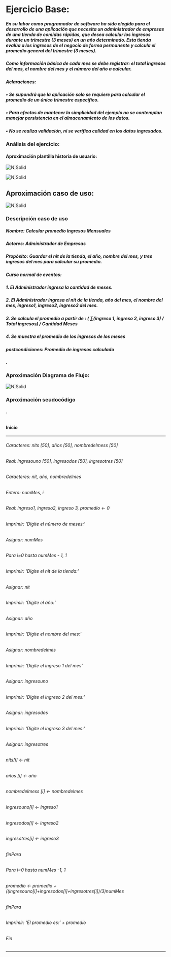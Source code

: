 # Ejercicio Base:
#####  En su labor como programador de software ha sido elegido para el desarrollo de una aplicación que necesita un administrador de empresas de una tienda de comidas rápidas, que desea calcular los ingresos durante un trimestre (3 meses) en un año determinado. Esta tienda evalúa a los ingresos de el negocio de forma permanente y calcula el promedio general del trimestre (3 meses). 
#####  Como información básica de cada mes se debe registrar: el total ingresos del mes, el nombre del mes y el número del año a calcular.
##### Aclaraciones:

##### • Se supondrá que la aplicación solo se requiere para calcular el promedio de un único trimestre especifico.
##### • Para efectos de mantener la simplicidad del ejemplo no se contemplan manejar persistencia en el almacenamiento de los datos.
##### • No se realiza validación, ni se verifica calidad en los datos ingresados.


### Análisis del ejercicio:
#### Aproximación plantilla historia de usuario:

![N|Solid](https://lh3.googleusercontent.com/rsZjl-saV8VmFepcfxoXenFVo_TGZ1ya7lXIOdLSlqAcieTJGBUb1XdFCwn3NI0mWNX9eSrD_BRX4yN03NqRagzjKBhNrBvRJLIOR7l_)

![N|Solid](https://lh3.googleusercontent.com/RlFO4EUxNFnR66SUy6HwOggCepS6kD035T3M90U4uha0wAy4CAPBRkz5TMqV9o6iF6JiyehOcJMRxUa8BZM55zippI_Wp3LJuj_fcBh9Uw)

## Aproximación caso de uso:

![N|Solid](https://lh3.googleusercontent.com/0vVDpOksRqCCIf4S5xcwycfZlVc-ggaIQw51CUyvUbzHYHqN6rs2y8QEfATRfBjI5bThhkn_Sa5OXuiG4RT1cScc3CSOda7WllUR7FSF) 

### Descripción caso de uso
##### Nombre: Calcular promedio Ingresos Mensuales
##### Actores: Administrador de Empresas
##### Propósito: Guardar el nit de la tienda, el año, nombre del mes, y tres ingresos del mes para calcular su promedio.
##### Curso normal de eventos:
#####   1.  El Administrador ingresa la cantidad de meses.
#####  2.  El Administrador ingresa el nit de la tienda, año del mes, el nombre del mes, ingreso1, ingreso2, ingreso3 del mes.
#####  3.  Se calcula el promedio a partir de : ( ∑(ingreso 1, ingreso 2, ingreso 3) / Total ingresos) / Cantidad Meses 
#####  4.  Se muestra el promedio de los ingresos de los meses
##### postcondiciones: Promedio de ingresos calculado 
##### .

### Aproximación Diagrama de Flujo:
![N|Solid](https://lh3.googleusercontent.com/1gM-8L9YiDd8P4Dds6JY6b6Z8evBTAN99sf45ZcmrulRwqSh0WBNoqnDH5-wPI1sEnVb9XWCwNnhSoi5mLNK8oHVD3BTYuuVnzhzyaTz)
### Aproximación seudocódigo          
###### .
#### Inicio 
***
######	Caracteres: nits [50], años [50], nombredelmess [50] 
######	Real: ingresouno [50], ingresodos [50], ingresotres [50] 
######	Caracteres: nit, año, nombredelmes 
######	Entero: numMes, i 
######	Real: ingreso1, ingreso2, ingreso 3, promedio <- 0 
######	Imprimir: ‘Digite el número de meses:’ 
######	Asignar: numMes 
######	Para i=0 hasta numMes - 1, 1 
######	Imprimir: ‘Digite el nit de la tienda:’ 
######	Asignar: nit 
######	Imprimir: ‘Digite el año:’ 
######	Asignar: año 
######	Imprimir: ‘Digite el nombre del mes:’ 
######	Asignar: nombredelmes 
######	Imprimir: ‘Digite el ingreso 1 del mes’ 
######	Asignar: ingresouno 
######	Imprimir: ‘Digite el ingreso 2 del mes:’ 
######	Asignar: ingresodos 
######	Imprimir: ‘Digite el ingreso 3 del mes:’ 
######	Asignar: ingresotres 
######	nits[i] <- nit 
######	años [i] <- año 
######	nombredelmess [i] <- nombredelmes 
######	ingresouno[i] <- ingreso1 
######	ingresodos[i] <- ingreso2 
######	ingresotres[i] <- ingreso3 
######	finPara 
######	Para i=0 hasta numMes -1, 1 
######	promedio <- promedio +((ingresouno[i]+ingresodos[i]+ingresotres[i])/3)numMes 
######	finPara 
######	Imprimir: ‘El promedio es:’ + promedio 
###### Fin
***
